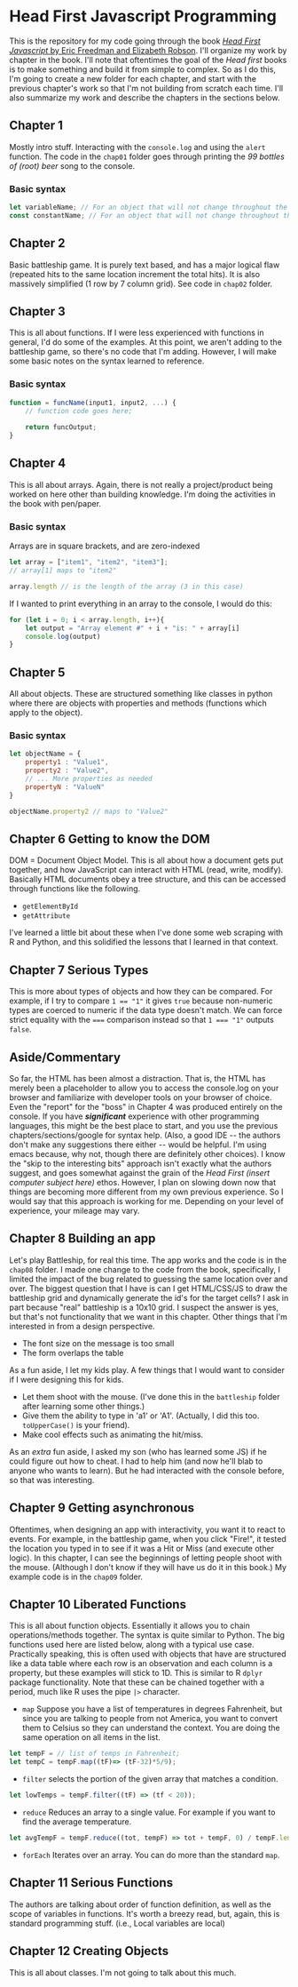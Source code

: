 # Head First Javascript Programming

This is the repository for my code going through the book [_Head First Javascript_ by Eric Freedman and Elizabeth Robson](https://www.amazon.com/Head-First-JavaScript-Programming-Learners/dp/1098147944/).  I'll organize my work by chapter in the book. I'll note that oftentimes the goal of the _Head first_ books is to make something and build it from simple to complex. So as I do this, I'm going to create a new folder for each chapter, and start with the previous chapter's work so that I'm not building from scratch each time. I'll also summarize my work and describe the chapters in the sections below.

## Chapter 1
Mostly intro stuff. Interacting with the `console.log` and using the `alert` function.  The code in the `chap01` folder goes through printing the _99 bottles of (root) beer_ song to the console.

### Basic syntax

```javascript
let variableName; // For an object that will not change throughout the code operation
const constantName; // For an object that will not change throughout the code operation
```

## Chapter 2
Basic battleship game. It is purely text based, and has a major logical flaw (repeated hits to the same location increment the total hits). It is also massively simplified (1 row by 7 column grid).  See code in `chap02` folder.

## Chapter 3
This is all about functions. If I were less experienced with functions in general, I'd do some of the examples. At this point, we aren't adding to the battleship game, so there's no code that I'm adding. However, I will make some basic notes on the syntax learned to reference.

### Basic syntax 

```javascript
function = funcName(input1, input2, ...) {
	// function code goes here;
	
	return funcOutput;
}
```

## Chapter 4
This is all about arrays. Again, there is not really a project/product being worked on here other than building knowledge. I'm doing the activities in the book with pen/paper.

### Basic syntax

Arrays are in square brackets, and are zero-indexed

```javascript
let array = ["item1", "item2", "item3"];
// array[1] maps to "item2"

array.length // is the length of the array (3 in this case)
```

If I wanted to print everything in an array to the console, I would do this:

```javascript
for (let i = 0; i < array.length, i++){
	let output = "Array element #" + i + "is: " + array[i]
	console.log(output)
}
```

## Chapter 5
All about objects. These are structured something like classes in python where there are objects with properties and methods (functions which apply to the object).

### Basic syntax

```javascript
let objectName = {
	property1 : "Value1",
	property2 : "Value2",
	// ... More properties as needed
	propertyN : "ValueN"
}

objectName.property2 // maps to "Value2"
```

## Chapter 6 Getting to know the DOM
DOM = Document Object Model. This is all about how a document gets put together, and how JavaScript can interact with HTML (read, write, modify). Basically HTML documents obey a tree structure, and this can be accessed through functions like the following.

- `getElementById` 
- `getAttribute`

I've learned a little bit about these when I've done some web scraping with R and Python, and this solidified the lessons that I learned in that context.

## Chapter 7 Serious Types
This is more about types of objects and how they can be compared.  For example, if I try to compare `1 == "1"` it gives `true` because non-numeric types are coerced to numeric if the data type doesn't match.  We can force strict equality with the `===` comparison instead so that `1 === "1"` outputs `false`.

## Aside/Commentary
So far, the HTML has been almost a distraction. That is, the HTML has merely been a placeholder to allow you to access the console.log on your browser and familiarize with developer tools on your browser of choice. Even the "report" for the "boss" in Chapter 4 was produced entirely on the console. If you have ***significant*** experience with other programming languages, this might be the best place to start, and you use the previous chapters/sections/google for syntax help.  (Also, a good IDE -- the authors don't make any suggestions there either -- would be helpful. I'm using emacs because, why not, though there are definitely other choices).  I know the "skip to the interesting bits" approach isn't exactly what the authors suggest, and goes somewhat against the grain of the *Head First (insert computer subject here)* ethos. However, I plan on slowing down now that things are becoming more different from my own previous experience. So I would say that this approach is working for me. Depending on your level of experience, your mileage may vary.

## Chapter 8 Building an app
Let's play Battleship, for real this time. The app works and the code is in the `chap08` folder. I made one change to the code from the book, specifically, I limited the impact of the bug related to guessing the same location over and over. The biggest question that I have is can I get HTML/CSS/JS to draw the battleship grid and dynamically generate the id's for the target cells?  I ask in part because "real" battleship is a 10x10 grid. I suspect the answer is yes, but that's not functionality that we want in this chapter. Other things that I'm interested in from a design perspective.

- The font size on the message is too small
- The form overlaps the table

As a fun aside, I let my kids play. A few things that I would want to consider if I were designing this for kids.

- Let them shoot with the mouse. (I've done this in the `battleship` folder after learning some other things.)
- Give them the ability to type in 'a1' or 'A1'. (Actually, I did this too. `toUpperCase()` is your friend).
- Make cool effects such as animating the hit/miss.

As an _extra_ fun aside, I asked my son (who has learned some JS) if he could figure out how to cheat. I had to help him (and now he'll blab to anyone who wants to learn). But he had interacted with the console before, so that was interesting.

## Chapter 9 Getting asynchronous
Oftentimes, when designing an app with interactivity, you want it to react to events. For example, in the battleship game, when you click "Fire!", it tested the location you typed in to see if it was a Hit or Miss (and execute other logic). In this chapter, I can see the beginnings of letting people shoot with the mouse. (Although I don't know if they will have us do it in this book.) My example code is in the `chap09` folder. 

## Chapter 10 Liberated Functions

This is all about function objects.  Essentially it allows you to chain operations/methods together. The syntax is quite similar to Python. The big functions used here are listed below, along with a typical use case.  Practically speaking, this is often used with objects that have are structured like a data table where each row is an observation and each column is a property, but these examples will stick to 1D. This is similar to R `dplyr` package functionality. Note that these can be chained together with a period, much like R uses the pipe `|>` character.

- `map` Suppose you have a list of temperatures in degrees Fahrenheit, but since you are talking to people from not America, you want to convert them to Celsius so they can understand the context. You are doing the same operation on all items in the list.
```javascript
let tempF = // list of temps in Fahrenheit;
let tempC = tempF.map((tF)=> (tF-32)*5/9); 
```

- `filter` selects the portion of the given array that matches a condition.
```javascript
let lowTemps = tempF.filter((tF) => (tf < 20));
```

- `reduce` Reduces an array to a single value. For example if you want to find the average temperature.
```javascript
let avgTempF = tempF.reduce((tot, tempF) => tot + tempF, 0) / tempF.length;
```

- `forEach` Iterates over an array. You can do more than the standard `map`.

## Chapter 11 Serious Functions

The authors are talking about order of function definition, as well as the scope of variables in functions. It's worth a breezy read, but, again, this is standard programming stuff. (i.e., Local variables are local)

## Chapter 12 Creating Objects

This is all about classes. I'm not going to talk about this much.